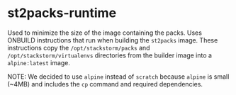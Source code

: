 # st2packs-runtime

Used to minimize the size of the image containing the packs.
Uses ONBUILD instructions that run when building the `st2packs` image.
These instructions copy the `/opt/stackstorm/packs` and `/opt/stackstorm/virtualenvs`
directories from the builder image into a `alpine:latest` image.

NOTE: We decided to use `alpine` instead of `scratch` because `alpine` is small (~4MB)
and includes the `cp` command and required dependencies.
